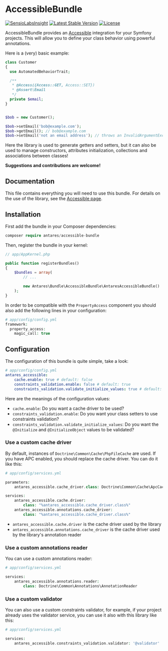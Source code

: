 # AccessibleBundle

[![SensioLabsInsight](https://insight.sensiolabs.com/projects/14520d55-b261-4493-be8a-dae6acde74a6/mini.png)](https://insight.sensiolabs.com/projects/14520d55-b261-4493-be8a-dae6acde74a6)
[![Latest Stable Version](https://poser.pugx.org/antares/accessible-bundle/v/stable)](https://packagist.org/packages/antares/accessible-bundle)
[![License](https://poser.pugx.org/antares/accessible/license)](https://packagist.org/packages/antares/accessible-bundle)

AccessibleBundle provides an [Accessible](https://github.com/antares993/Accessible) integration for your Symfony projects. This will allow you to define your class behavior using powerful annotations.

Here is a (very) basic example:

```php
class Customer
{
  use AutomatedBehaviorTrait;

  /**
   * @Access({Access::GET, Access::SET})
   * @Assert\Email
   */
  private $email;
}


$bob = new Customer();

$bob->setEmail('bob@example.com');
$bob->getEmail(); // bob@example.com
$bob->setEmail('not an email address'); // throws an InvalidArgumentException
```

Here the library is used to generate getters and setters, but it can also be used to manage constructors, attributes initialization, collections and associations between classes!

**Suggestions and contributions are welcome!**

## Documentation

This file contains everything you will need to use this bundle. For details on the use of the library, see the [Accessible page](https://github.com/antares993/Accessible).

## Installation

First add the bundle in your Composer dependencies:

```php
composer require antares/accessible-bundle
```

Then, register the bundle in your kernel:

```php
// app/AppKernel.php

public function registerBundles()
{
    $bundles = array(
        // ...

        new Antares\Bundle\AccessibleBundle\AntaresAccessibleBundle()
    );
}
```

In order to be compatible with the `PropertyAccess` component you should also add the following lines in your configuration:

```php
# app/config/config.yml
framework:
  property_access:
    magic_call: true
```

## Configuration

The configuration of this bundle is quite simple, take a look:

```yaml
# app/config/config.yml
antares_accessible:
    cache.enable: true # default: false
    constraints_validation.enable: false # default: true
    constraints_validation.validate_initialize_values: true # default: %kernel.debug%
```

Here are the meanings of the configuration values:
- `cache.enable`: Do you want a cache driver to be used?
- `constraints_validation.enable`: Do you want your class setters to use constraints validation?
- `constraints_validation.validate_initialize_values`: Do you want the `@Initialize` and `@InitializeObject` values to be validated?

### Use a custom cache driver

By default, instances of `Doctrine\Common\Cache\PhpFileCache` are used. If you have APC enabled, you should replace the cache driver. You can do it like this:

```php
# app/config/services.yml

parameters:
    antares_accessible.cache_driver.class: Doctrine\Common\Cache\ApcCache

services:
    antares_accessible.cache.driver:
        class: "%antares_accessible.cache_driver.class%"
    antares_accessible.annotations.cache_driver:
        class: "%antares_accessible.cache_driver.class%"
```

- `antares_accessible.cache.driver` is the cache driver used by the library
- `antares_accessible.annotations.cache_driver` is the cache driver used by the library's annotation reader

### Use a custom annotations reader

You can use a custom annotations reader:

```php
# app/config/services.yml

services:
    antares_accessible.annotations.reader:
        class: Doctrine\Common\Annotations\AnnotationReader
```

### Use a custom validator

You can also use a custom constraints validator, for example, if your project already uses the validator service, you can use it also with this library like this:

```php
# app/config/services.yml

services:
    antares_accessible.constraints_validation.validator: '@validator'
```
